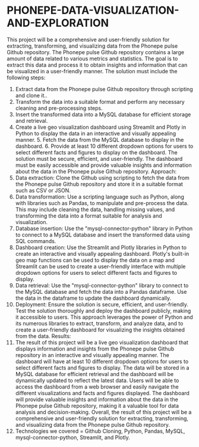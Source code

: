 # PHONEPE-DATA-VISUALIZATION-AND-EXPLORATION
This project will be a comprehensive and user-friendly solution for extracting, transforming, and visualizing data from the Phonepe pulse Github repository. 
The Phonepe pulse Github repository contains a large amount of data related to various metrics and statistics. The goal is to extract this data and process it to obtain insights and information that can be visualized in a user-friendly manner. 
The solution must include the following steps: 
1. Extract data from the Phonepe pulse Github repository through scripting and clone it.. 
2. Transform the data into a suitable format and perform any necessary cleaning and pre-processing steps. 
3. Insert the transformed data into a MySQL database for efficient storage and retrieval. 
4. Create a live geo visualization dashboard using Streamlit and Plotly in Python to display the data in an interactive and visually appealing manner. 5. Fetch the data from the MySQL database to display in the dashboard. 6. Provide at least 10 different dropdown options for users to select different facts and figures to display on the dashboard. 
The solution must be secure, efficient, and user-friendly. The dashboard must be easily accessible and provide valuable insights and information about the data in the Phonepe pulse Github repository. 
Approach: 
1. Data extraction: Clone the Github using scripting to fetch the data from the Phonepe pulse Github repository and store it in a suitable format such as CSV or JSON. 
2. Data transformation: Use a scripting language such as Python, along with libraries such as Pandas, to manipulate and pre-process the data. This may include cleaning the data, handling missing values, and transforming the data into a format suitable for analysis and visualization. 
3. Database insertion: Use the "mysql-connector-python" library in Python to connect to a MySQL database and insert the transformed data using SQL commands.
4. Dashboard creation: Use the Streamlit and Plotly libraries in Python to create an interactive and visually appealing dashboard. Plotly's built-in geo map functions can be used to display the data on a map and Streamlit can be used to create a user-friendly interface with multiple dropdown options for users to select different facts and figures to display. 
5. Data retrieval: Use the "mysql-connector-python" library to connect to the MySQL database and fetch the data into a Pandas dataframe. Use the data in the dataframe to update the dashboard dynamically. 
6. Deployment: Ensure the solution is secure, efficient, and user-friendly. Test the solution thoroughly and deploy the dashboard publicly, making it accessible to users. 
This approach leverages the power of Python and its numerous libraries to extract, transform, and analyze data, and to create a user-friendly dashboard for visualizing the insights obtained from the data. 
Results: 
1. The result of this project will be a live geo visualization dashboard that displays information and insights from the Phonepe pulse Github repository in an interactive and visually appealing manner. The dashboard will have at least 10 different dropdown options for users to select different facts and figures to display. The data will be stored in a MySQL database for efficient retrieval and the dashboard will be dynamically updated to reflect the latest data. 
Users will be able to access the dashboard from a web browser and easily navigate the different visualizations and facts and figures displayed. The dashboard will provide valuable insights and information about the data in the Phonepe pulse Github repository, making it a valuable tool for data analysis and decision-making. 
Overall, the result of this project will be a comprehensive and user-friendly solution for extracting, transforming, and visualizing data from the Phonepe pulse Github repository.  
2. Technologies we covered = Github Cloning, Python, Pandas, MySQL, mysql-connector-python, Streamlit, and Plotly.
